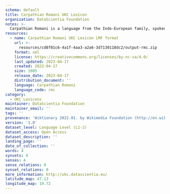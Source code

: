 ```yaml
---
schema: default
title: Carpathian Romani UKC Lexicon
organization: DataScientia Foundation
notes: >-
  Carpathian Romani is a language from the Indo-European family, spoken in Eurasia. The UKC Lexicon of Carpathian Romani is represented as a lexico-semantic network. It consists of words, word senses, synsets, as well as sense-level and synset-level relationships.
resources:
  - name: Carpathian Romani UKC Lexicon LMF format
    url: >-
      resources/cd8f01c6-4a1f-4aa3-a2a6-3d7130118dc2/output-rmc.zip
    format: xml
    license: https://creativecommons.org/licenses/by-nc-sa/4.0/
    last_updated: 2023-04-17
    created: 2023-04-17
    size: 1005
    release_date: 2023-04-17
    distribution_document: ''
    language: Carpathian Romani
    language_code: rmc
category:
  - UKC Lexicons
maintainer: DataScientia Foundation
maintainer_email: ''
tags: ''
provenance: 'Wiktionary 2022.01. by Wikimedia Foundation (http://en.wiktionary.org); KinDiv: Kinship Diversity 1.0 by Temuulen Khishigsuren (http://ukc.disi.unitn.it/index.php/kinship/); Princeton WordNet 2.1 by Princeton University (https://wordnet.princeton.edu)'
version: '1.0'
dataset_level: Language Level (L1-2)
dataset_access: Open Access
dataset_description: ''
landing_page: ''
date_of_collection: ''
words: 4
synsets: 4
senses: 4
sense_relations: 0
synset_relations: 0
more_information: http://ukc.datascientia.eu/
latitude_map: 47.13
longitude_map: 19.72
---
```

